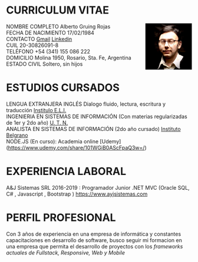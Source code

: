 # CURRICULUM  VITAE

 <img src="https://github.com/Gruning/Public-Media/raw/master/foto_personal.jpg" width=25% align=right>

NOMBRE COMPLETO Alberto Gruing Rojas  
FECHA DE NACIMIENTO 17/02/1984  
CONTACTO [Gmail](gruning.zen@gmail.com) [Linkedin](https://www.linkedin.com/in/alberto-gruning-rojas-74897a8b)  
CUIL 20-30826091-8  
TELÉFONO +54 (341) 155 086 222  
DOMICILIO Molina 1950, Rosario, Sta. Fe, Argentina      
ESTADO CIVIL Soltero, sin hijos 

# ESTUDIOS CURSADOS 

LENGUA EXTRANJERA INGLÉS Dialogo fluido, lectura, escritura y traducción [Institulo E.L.I.](https://www.eli.edu)  
INGENIERIA EN SISTEMAS DE INFORMACIÓN (Con materias regularizadas de 1er y 2do año)  [U. T. N.](https://www.frro.utn.edu.ar)   
ANALISTA EN SISTEMAS DE INFORMACIÓN  (2do año cursado) [Instituto Belgrano](www.complejobelgrano.edu.ar)  
NODE.JS (En curso): Academia online [Udemy] (https://www.udemy.com/share/101WGiB0AScFpaQ3w=/)

# EXPERIENCIA   LABORAL 

A&J Sistemas SRL 2016-2019 : Programador Junior .NET MVC (Oracle SQL, C# , Javascript , Bootstrap ) https://www.ayjsistemas.com

# PERFIL PROFESIONAL 

Con 3 años de experiencia en una empresa de informática y constantes capacitaciones en desarrollo de software, busco seguir mi formacion en una empresa que permita el desarrollo de proyectos con los _frameworks actuales de Fullstack, Responsive, Web y Mobile_ 
